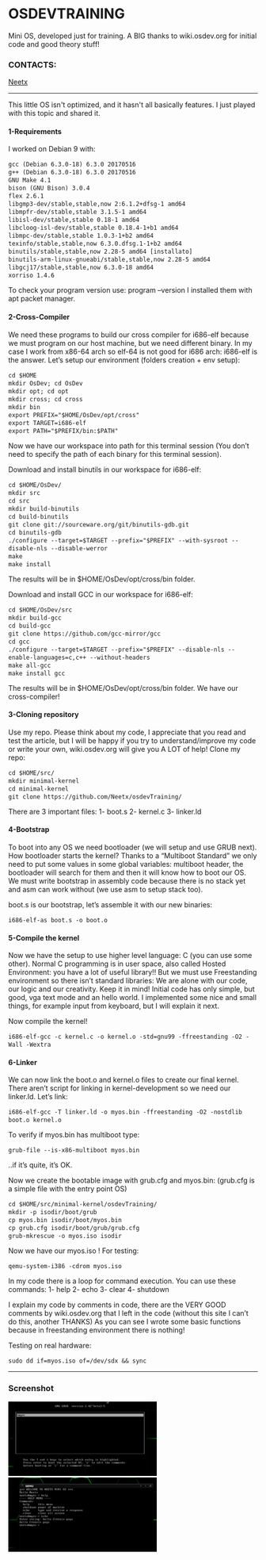OSDEVTRAINING
========
Mini OS, developed just for training. A BIG thanks to wiki.osdev.org for initial code and good theory stuff! <br/>

### CONTACTS:
[Neetx](mailto:neetx@protonmail.com)

---

This little OS isn't optimized, and it hasn't all basically features. I just played with this topic and shared it.

#### 1-Requirements
I worked on Debian 9 with:
```
gcc (Debian 6.3.0-18) 6.3.0 20170516
g++ (Debian 6.3.0-18) 6.3.0 20170516
GNU Make 4.1
bison (GNU Bison) 3.0.4
flex 2.6.1
libgmp3-dev/stable,stable,now 2:6.1.2+dfsg-1 amd64
libmpfr-dev/stable,stable 3.1.5-1 amd64
libisl-dev/stable,stable 0.18-1 amd64
libcloog-isl-dev/stable,stable 0.18.4-1+b1 amd64
libmpc-dev/stable,stable 1.0.3-1+b2 amd64
texinfo/stable,stable,now 6.3.0.dfsg.1-1+b2 amd64
binutils/stable,stable,now 2.28-5 amd64 [installato]
binutils-arm-linux-gnueabi/stable,stable,now 2.28-5 amd64
libgcj17/stable,stable,now 6.3.0-18 amd64 
xorriso 1.4.6
```

To check your program version use: program –version
I installed them with apt packet manager.

#### 2-Cross-Compiler
We need these programs to build our cross compiler for i686-elf because we must program on our host machine, but we need different binary. In my case I work from x86-64 arch so elf-64 is not good for i686 arch: i686-elf is the answer.
Let’s setup our environment (folders creation + env setup):
```
cd $HOME
mkdir OsDev; cd OsDev
mkdir opt; cd opt
mkdir cross; cd cross
mkdir bin
export PREFIX="$HOME/OsDev/opt/cross"
export TARGET=i686-elf
export PATH="$PREFIX/bin:$PATH"
```

Now we have our workspace into path for this terminal session (You don’t need to specify the path of each binary for this terminal session).

Download and install binutils in our workspace for i686-elf:
```
cd $HOME/OsDev/
mkdir src
cd src
mkdir build-binutils
cd build-binutils
git clone git://sourceware.org/git/binutils-gdb.git
cd binutils-gdb
./configure --target=$TARGET --prefix="$PREFIX" --with-sysroot --disable-nls --disable-werror
make
make install
```

The results will be in $HOME/OsDev/opt/cross/bin folder.

Download and install GCC in our workspace for i686-elf:
```
cd $HOME/OsDev/src
mkdir build-gcc
cd build-gcc
git clone https://github.com/gcc-mirror/gcc
cd gcc
./configure --target=$TARGET --prefix="$PREFIX" --disable-nls --enable-languages=c,c++ --without-headers
make all-gcc
make install gcc
```
The results will be in $HOME/OsDev/opt/cross/bin folder.
We have our cross-compiler!

#### 3-Cloning repository
Use my repo. Please think about my code, I appreciate that you read and test the article, but I will be happy if you try to understand/improve my code or write your own, wiki.osdev.org will give you A LOT of help!
Clone my repo:
```
cd $HOME/src/
mkdir minimal-kernel
cd minimal-kernel
git clone https://github.com/Neetx/osdevTraining/
```
There are 3 important files:
1- boot.s
2- kernel.c
3- linker.ld

#### 4-Bootstrap
To boot into any OS we need bootloader (we will setup and use GRUB next).
How bootloader starts the kernel? Thanks to a “Multiboot Standard” we only need to put some values in some global variables: multiboot header, the bootloader will search for them and then it will know how to boot our OS.
We must write bootstrap in assembly code because there is no stack yet and asm can work without (we use asm to setup stack too).

boot.s is our bootstrap, let’s assemble it with our new binaries:
```
i686-elf-as boot.s -o boot.o
```

#### 5-Compile the kernel
Now we have the setup to use higher level language: C (you can use some other).
Normal C programming is in user space, also called Hosted Environment: you have a lot of useful library!!
But we must use Freestanding environment so there isn’t standard libraries:
We are alone with our code, our logic and our creativity. Keep it in mind!
Initial code has only simple, but good, vga text mode and an hello world.
I implemented some nice and small things, for example input from keyboard, but I will explain it next.

Now compile the kernel!

```
i686-elf-gcc -c kernel.c -o kernel.o -std=gnu99 -ffreestanding -O2 -Wall -Wextra
```

#### 6-Linker
We can now link the boot.o and kernel.o files to create our final kernel.
There aren’t script for linking in kernel-development so we need our linker.ld.
Let’s link:
```
i686-elf-gcc -T linker.ld -o myos.bin -ffreestanding -O2 -nostdlib boot.o kernel.o 
```

To verify if myos.bin has multiboot type:
```
grub-file --is-x86-multiboot myos.bin
```
..if it’s quite, it’s OK.

Now we create the bootable image with grub.cfg and myos.bin:
(grub.cfg is a simple file with the entry point OS)

```
cd $HOME/src/minimal-kernel/osdevTraining/
mkdir -p isodir/boot/grub
cp myos.bin isodir/boot/myos.bin
cp grub.cfg isodir/boot/grub/grub.cfg
grub-mkrescue -o myos.iso isodir
```
Now we have our myos.iso ! For testing: 
```
qemu-system-i386 -cdrom myos.iso
```
In my code there is a loop for command execution.
You can use these commands:
1- help
2- echo
3- clear
4- shutdown

I explain my code by comments in code, there are the VERY GOOD comments by wiki.osdev.org that I left in the code (without this site I can’t do this, another THANKS)
As you can see I wrote some basic functions because in freestanding environment there is nothing!

Testing on real hardware:
```
sudo dd if=myos.iso of=/dev/sdx && sync
```

---

### Screenshot

![alt text](grubos.png "Grub")
![alt text](proofos.png "Terminal")